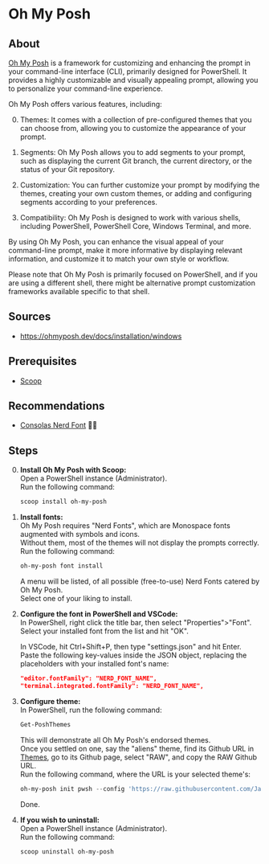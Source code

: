 # Oh My Posh

## About
[Oh My Posh](https://ohmyposh.dev/) is a framework for customizing and enhancing the prompt in your command-line interface (CLI), primarily designed for PowerShell. It provides a highly customizable and visually appealing prompt, allowing you to personalize your command-line experience.

Oh My Posh offers various features, including:

0. Themes: It comes with a collection of pre-configured themes that you can choose from, allowing you to customize the appearance of your prompt.

0. Segments: Oh My Posh allows you to add segments to your prompt, such as displaying the current Git branch, the current directory, or the status of your Git repository.

0. Customization: You can further customize your prompt by modifying the themes, creating your own custom themes, or adding and configuring segments according to your preferences.

0. Compatibility: Oh My Posh is designed to work with various shells, including PowerShell, PowerShell Core, Windows Terminal, and more.

By using Oh My Posh, you can enhance the visual appeal of your command-line prompt, make it more informative by displaying relevant information, and customize it to match your own style or workflow.

Please note that Oh My Posh is primarily focused on PowerShell, and if you are using a different shell, there might be alternative prompt customization frameworks available specific to that shell.

## Sources
* https://ohmyposh.dev/docs/installation/windows

## Prerequisites
* [Scoop](https://scoop.sh/)

## Recommendations
* [Consolas Nerd Font](https://github.com/wclr/my-nerd-fonts/blob/master/Consolas%20NF/Consolas%20Nerd%20Font%20Complete%20Mono%20Windows%20Compatible.ttf) 🏴‍☠️

## Steps

0. **Install Oh My Posh with Scoop:**  
    Open a PowerShell instance (Administrator).  
    Run the following command:
    ```powershell
    scoop install oh-my-posh
    ```

0. **Install fonts:**  
    Oh My Posh requires "Nerd Fonts", which are Monospace fonts augmented with symbols and icons.  
    Without them, most of the themes will not display the prompts correctly.  
    Run the following command:
    ```powershell
    oh-my-posh font install
    ```
    A menu will be listed, of all possible (free-to-use) Nerd Fonts catered by Oh My Posh.  
    Select one of your liking to install.

0. **Configure the font in PowerShell and VSCode:**  
    In PowerShell, right click the title bar, then select "Properties">"Font".  
    Select your installed font from the list and hit "OK".  

    In VSCode, hit Ctrl+Shift+P, then type "settings.json" and hit Enter.  
    Paste the following key-values inside the JSON object, replacing the placeholders with your installed font's name:  
    ```json
    "editor.fontFamily": "NERD_FONT_NAME",
    "terminal.integrated.fontFamily": "NERD_FONT_NAME",
    ```

0. **Configure theme:**  
    In PowerShell, run the following command:
    ```PowerShell
    Get-PoshThemes
    ```
    This will demonstrate all Oh My Posh's endorsed themes.  
    Once you settled on one, say the "aliens" theme, find its Github URL in [Themes](https://ohmyposh.dev/docs/themes), go to its Github page, select "RAW", and copy the RAW Github URL.  
    Run the following command, where the URL is your selected theme's:
    ```PowerShell
    oh-my-posh init pwsh --config 'https://raw.githubusercontent.com/JanDeDobbeleer/oh-my-posh/main/themes/aliens.omp.json' | Invoke-Expression
    ```
    Done.

0. **If you wish to uninstall:**  
    Open a PowerShell instance (Administrator).  
    Run the following command:
    ```powershell
    scoop uninstall oh-my-posh
    ```
